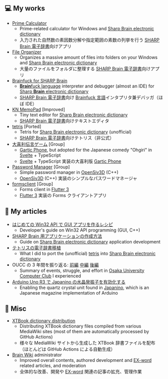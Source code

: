 ## 💻 My works

- [Prime Calculator](https://github.com/watamario15/prime-calculator)
  - Prime-related calculator for Windows and [Sharp Brain electronic dictionary](https://jp.sharp/edictionary/)
  - 入力された自然数の素因数分解や指定範囲の素数の列挙を行う [SHARP Brain 電子辞書](https://jp.sharp/edictionary/)向けアプリ
- [File Organizer](https://github.com/watamario15/file-organizer)
  - Organizes a massive amount of files into folders on your Windows and [Sharp Brain electronic dictionary](https://jp.sharp/edictionary/)
  - 大量のファイルをフォルダに整理する [SHARP Brain 電子辞書](https://jp.sharp/edictionary/)向けアプリ
- [Brainfuck for SHARP Brain](https://github.com/watamario15/brainfuck)
  - [**Brain**fuck language](https://www.muppetlabs.com/~breadbox/bf/) interpreter and debugger (almost an IDE) for [Sharp **Brain** electronic dictionary](https://jp.sharp/edictionary/)
  - [SHARP Brain 電子辞書](https://jp.sharp/edictionary/)向け [Brainfuck 言語](https://www.muppetlabs.com/~breadbox/bf/)インタプリタ兼デバッガ（ほぼ IDE）
- [KN MemoPad](https://github.com/watamario15/kn-memopad) \[Improved\]
  - Tiny text editor for [Sharp Brain electronic dictionary](https://jp.sharp/edictionary/)
  - [SHARP Brain 電子辞書](https://jp.sharp/edictionary/)向けテキストエディタ
- [tetris](https://github.com/OUCC/tetris) \[Ported\]
  - Tetris for [Sharp Brain electronic dictionary](https://jp.sharp/edictionary/) (unofficial)
  - [SHARP Brain 電子辞書](https://jp.sharp/edictionary/)向けテトリス（非公式）
- [大喜利伝言ゲーム](https://github.com/littlegirl0820/semi-b) \[Group\]
  - [Gartic Phone](https://garticphone.com/), but adopted for the Japanese comedy "Ohgiri" in [Svelte](https://svelte.dev/) + TypeScript
  - [Svelte](https://svelte.jp/) + TypeScript 実装の大喜利版 [Gartic Phone](https://garticphone.com/ja)
- [Password Manager](https://github.com/OUCC/password-manager) \[Group\]
  - Simple password manager in [OpenSiv3D](https://siv3d.github.io/en-us/) (C++)
  - [OpenSiv3D](https://siv3d.github.io/ja-jp/) (C++) 実装のシンプルなパスワードマネージャ
- [formsclient](https://github.com/watamario15/formsclient) \[Group\]
  - Forms client in [Flutter 3](https://flutter.dev/)
  - [Flutter 3](https://flutter.dev/) 実装の Forms クライアントアプリ

## 📰 My articles

- [はじめての Win32 API で GUI アプリを作るレシピ](https://axross-recipe.com/recipes/277)
  - Developer's guide on Win32 API programming (GUI, C++)
- [SHARP Brain 用アプリケーションの作成方法](https://blog.oucc.org/archives/303)
  - Guide on [Sharp Brain electronic dictionary](https://jp.sharp/edictionary/) application development
- [テトリスの電子辞書移植](https://blog.oucc.org/archives/490)
  - What I did to port the (unofficial) [tetris](https://github.com/Yuri213212/tetris) into [Sharp Brain electronic dictionary](https://jp.sharp/edictionary/)
- OUCC の 3 年間を振り返る: [前編](https://blog.oucc.org/archives/835) [中編](https://blog.oucc.org/archives/870) [後編](https://blog.oucc.org/archives/871)
  - Summary of events, struggle, and effort in [Osaka University Computer Club](https://github.com/OUCC) I experienced
- [Arduino Uno R3 で Japanino の水晶発振子を有効化する](https://blog.oucc.org/archives/875)
  - Enabling the quartz crystal unit found in [Japanino](https://otonanokagaku.net/japanino/), which is an Japanese magazine implementation of Arduino

## 📓 Misc

- [XTBook dictionary distribution](https://github.com/watamario15/xtbook)
  - Distributing XTBook dictionary files compiled from various MediaWiki sites (most of them are automatically processed by GitHub Actions)
  - 様々な MediaWiki サイトから生成した XTBook 辞書ファイルを配布（ほとんどは GitHub Actions による自動生成）
- [Brain Wiki](https://brain.fandom.com/ja/wiki/Brain_Wiki) administrator
  - Improved overall contents, authored development and [EX-word](https://exword.jp/) related articles, and moderation
  - 全体的な改善、開発や [EX-word](https://exword.jp/) 関連の記事の拡充、管理作業
